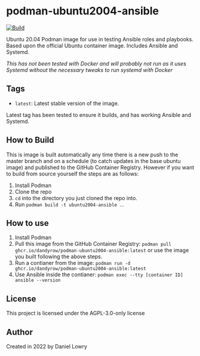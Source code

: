 # podman-ubuntu2004-ansible
[![Build](https://github.com/dandyrow/podman-ubuntu2004-ansible/actions/workflows/CI-CD.yml/badge.svg?branch=master)](https://github.com/dandyrow/podman-ubuntu2004-ansible/actions/workflows/CI-CD.yml)

Ubuntu 20.04 Podman image for use in testing Ansible roles and playbooks. Based upon the official Ubuntu container image. Includes Ansible and Systemd.

*This has not been tested with Docker and will probably not run as it uses Systemd without the necessary tweaks to run systemd with Docker*

## Tags

- `latest`: Latest stable version of the image.

Latest tag has been tested to ensure it builds, and has working Ansible and Systemd.

## How to Build

This is image is built automatically any time there is a new push to the master branch and on a schedule (to catch updates in the base ubuntu image) and published to the GitHub Container Registry. However if you want to build from source yourself the steps are as follows:

1. Install Podman
2. Clone the repo
3. `cd` into the directory you just cloned the repo into.
4. Run `podman build -t ubuntu2004-ansible .`.

## How to use

1. Install Podman
2. Pull this image from the GitHub Container Registry: `podman pull ghcr.io/dandyrow/podman-ubuntu2004-ansible:latest` or use the image you built following the above steps.
3. Run a contianer from the image: `podman run -d ghcr.io/dandyrow/podman-ubuntu2004-ansible:latest`
4. Use Ansible inside the contianer: `podman exec --tty [container ID] ansible --version`

## License

This project is licensed under the AGPL-3.0-only license 

## Author

Created in 2022 by Daniel Lowry